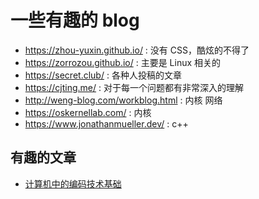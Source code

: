 # 一些有趣的 blog
- https://zhou-yuxin.github.io/ : 没有 CSS，酷炫的不得了
- https://zorrozou.github.io/ : 主要是 Linux 相关的
- https://secret.club/ : 各种人投稿的文章
- https://cjting.me/ : 对于每一个问题都有非常深入的理解
- http://weng-blog.com/workblog.html : 内核 网络
- https://oskernellab.com/ : 内核
- https://www.jonathanmueller.dev/ : c++

## 有趣的文章
- [计算机中的编码技术基础](https://kunststube.net/encoding/)
